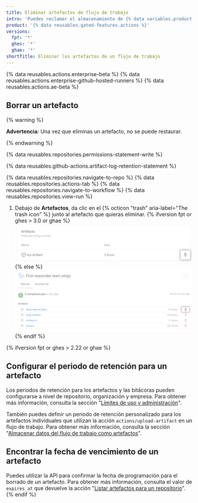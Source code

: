 ```yaml
---
title: Eliminar artefactos de flujo de trabajo
intro: 'Puedes reclamar el almacenamiento de {% data variables.product.prodname_actions %} que se haya utilizado si borras los artefactos antes de que venzan en {% data variables.product.product_name %}.'
product: '{% data reusables.gated-features.actions %}'
versions:
  fpt: '*'
  ghes: '*'
  ghae: '*'
shortTitle: Eliminar los artefactos de un flujo de trabajo
---
```


{% data reusables.actions.enterprise-beta %}
{% data reusables.actions.enterprise-github-hosted-runners %}
{% data reusables.actions.ae-beta %}

## Borrar un artefacto

{% warning %}

**Advertencia:** Una vez que eliminas un artefacto, no se puede restaurar.

{% endwarning %}

{% data reusables.repositories.permissions-statement-write %}

{% data reusables.github-actions.artifact-log-retention-statement %}

{% data reusables.repositories.navigate-to-repo %}
{% data reusables.repositories.actions-tab %}
{% data reusables.repositories.navigate-to-workflow %}
{% data reusables.repositories.view-run %}
1. Debajo de **Artefactos**, da clic en
el {% octicon "trash" aria-label="The trash icon" %} junto al artefacto que quieras eliminar.
    {% ifversion fpt or ghes > 3.0 or ghae %}
    ![Menú desplegable Delete artifact (Eliminar artefacto)](/assets/images/help/repository/actions-delete-artifact-updated.png)
    {% else %}
    ![Menú desplegable Delete artifact (Eliminar artefacto)](/assets/images/help/repository/actions-delete-artifact.png)
    {% endif %}

{% ifversion fpt or ghes > 2.22 or ghae %}
## Configurar el periodo de retención para un artefacto

Los periodos de retención para los artefactos y las bitácoras pueden configurarse a nivel de repositorio, organización y empresa. Para obtener más información, consulta la sección "[Límites de uso y administración](/actions/reference/usage-limits-billing-and-administration#artifact-and-log-retention-policy)".

También puedes definir un periodo de retención personalizado para los artefactos individuales que utilizan la acción `actions/upload-artifact` en un flujo de trabajo. Para obtener más información, consulta la sección "[Almacenar datos del flujo de trabajo como artefactos](/actions/guides/storing-workflow-data-as-artifacts#configuring-a-custom-artifact-retention-period)".

## Encontrar la fecha de vencimiento de un artefacto

Puedes utilizar la API para confirmar la fecha de programación para el borrado de un artefacto. Para obtener más información, consulta el valor de `expires_at` que devuelve la acción "[Listar artefactos para un repositorio](/rest/reference/actions#artifacts)".
{% endif %}
